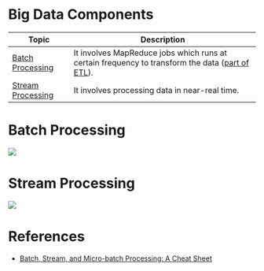 # Big Data Components

| Topic                                           | Description                                                                                                                                                           |
|-------------------------------------------------|-----------------------------------------------------------------------------------------------------------------------------------------------------------------------|
| [Batch Processing](BatchProcessing/Readme.md)   | It involves MapReduce jobs which runs at certain frequency to transform the data ([part of ETL](../../1_HLDDesignComponents/3_DatabaseComponents/DataWarehouses.md)). |
| [Stream Processing](StreamProcessing/Readme.md) | It involves processing data in near-real time.                                                                                                                        |

# Batch Processing

![](https://www.upsolver.com/wp-content/uploads/2019/09/Slide1.png)

# Stream Processing

![](https://www.upsolver.com/wp-content/uploads/2019/09/Screen-Shot-2020-05-25-at-17.05.22.png)

# References
- [Batch, Stream, and Micro-batch Processing: A Cheat Sheet](https://www.upsolver.com/blog/batch-stream-a-cheat-sheet)